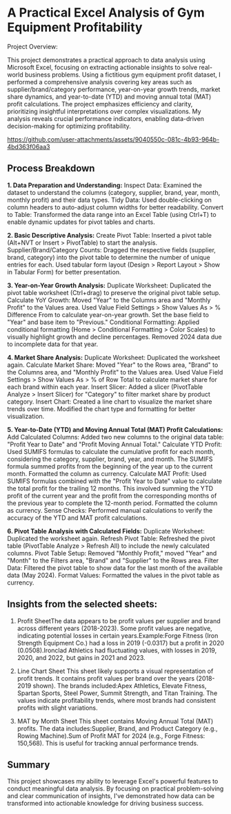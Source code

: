 # A Practical Excel Analysis of Gym Equipment Profitability

Project Overview:

 This project demonstrates a practical approach to data analysis using Microsoft Excel, focusing on extracting actionable insights to solve real-world business problems.  Using a fictitious gym equipment profit dataset, I performed a comprehensive analysis covering key areas such as supplier/brand/category performance, year-on-year growth trends, market share dynamics, and year-to-date (YTD) and moving annual total (MAT) profit calculations.  The project emphasizes efficiency and clarity, prioritizing insightful interpretations over complex visualizations.  My analysis reveals crucial performance indicators, enabling data-driven decision-making for optimizing profitability.

https://github.com/user-attachments/assets/9040550c-081c-4b93-964b-4bd363f06aa3

## Process Breakdown
**1. Data Preparation and Understanding:**
Inspect Data: Examined the dataset to understand the columns (category, supplier, brand, year, month, monthly profit) and their data types.
Tidy Data: Used double-clicking on column headers to auto-adjust column widths for better readability.
Convert to Table: Transformed the data range into an Excel Table (using Ctrl+T) to enable dynamic updates for pivot tables and charts.

**2. Basic Descriptive Analysis:**
Create Pivot Table: Inserted a pivot table (Alt+NVT or Insert > PivotTable) to start the analysis.
Supplier/Brand/Category Counts: Dragged the respective fields (supplier, brand, category) into the pivot table to determine the number of unique entries for each. Used tabular form layout (Design > Report Layout > Show in Tabular Form) for better presentation.

**3. Year-on-Year Growth Analysis:**
Duplicate Worksheet: Duplicated the pivot table worksheet (Ctrl+drag) to preserve the original pivot table setup.
Calculate YoY Growth:  Moved "Year" to the Columns area and "Monthly Profit" to the Values area.  Used Value Field Settings > Show Values As > % Difference From to calculate year-on-year growth.  Set the base field to "Year" and base item to "Previous."
Conditional Formatting: Applied conditional formatting (Home > Conditional Formatting > Color Scales) to visually highlight growth and decline percentages. Removed 2024 data due to incomplete data for that year.

**4. Market Share Analysis:**
Duplicate Worksheet: Duplicated the worksheet again.
Calculate Market Share: Moved "Year" to the Rows area, "Brand" to the Columns area, and "Monthly Profit" to the Values area. Used Value Field Settings > Show Values As > % of Row Total to calculate market share for each brand within each year.
Insert Slicer: Added a slicer (PivotTable Analyze > Insert Slicer) for "Category" to filter market share by product category.
Insert Chart: Created a line chart to visualize the market share trends over time.  Modified the chart type and formatting for better visualization.

**5. Year-to-Date (YTD) and Moving Annual Total (MAT) Profit Calculations:**
Add Calculated Columns: Added two new columns to the original data table: "Profit Year to Date" and "Profit Moving Annual Total."
Calculate YTD Profit: Used SUMIFS formulas to calculate the cumulative profit for each month, considering the category, supplier, brand, year, and month. The SUMIFS formula summed profits from the beginning of the year up to the current month.  Formatted the column as currency.
Calculate MAT Profit: Used SUMIFS formulas combined with the "Profit Year to Date" value to calculate the total profit for the trailing 12 months.  This involved summing the YTD profit of the current year and the profit from the corresponding months of the previous year to complete the 12-month period. Formatted the column as currency.
Sense Checks: Performed manual calculations to verify the accuracy of the YTD and MAT profit calculations.

**6. Pivot Table Analysis with Calculated Fields:**
Duplicate Worksheet: Duplicated the worksheet again.
Refresh Pivot Table: Refreshed the pivot table (PivotTable Analyze > Refresh All) to include the newly calculated columns.
Pivot Table Setup: Removed "Monthly Profit," moved "Year" and "Month" to the Filters area, "Brand" and "Supplier" to the Rows area.
Filter Data: Filtered the pivot table to show data for the last month of the available data (May 2024).
Format Values: Formatted the values in the pivot table as currency.

## Insights from the selected sheets:

1. Profit SheetThe data appears to be profit values per supplier and brand across different years (2018-2023).
Some profit values are negative, indicating potential losses in certain years.Example:Forge Fitness (Iron Strength Equipment Co.) had a loss in 2019 (-0.0317) but a profit in 2020 (0.0508).Ironclad Athletics had fluctuating values, with losses in 2019, 2020, and 2022, but gains in 2021 and 2023.

2. Line Chart Sheet
This sheet likely supports a visual representation of profit trends.
It contains profit values per brand over the years (2018-2019 shown).
The brands included:Apex Athletics, Elevate Fitness, Spartan Sports, Steel Power, Summit Strength, and Titan Training.
The values indicate profitability trends, where most brands had consistent profits with slight variations.

3. MAT by Month Sheet
This sheet contains Moving Annual Total (MAT) profits.
The data includes:Supplier, Brand, and Product Category (e.g., Rowing Machine).Sum of Profit MAT for 2024 (e.g., Forge Fitness: 150,568).
This is useful for tracking annual performance trends.

## Summary
This project showcases my ability to leverage Excel's powerful features to conduct meaningful data analysis.  By focusing on practical problem-solving and clear communication of insights, I've demonstrated how data can be transformed into actionable knowledge for driving business success.

